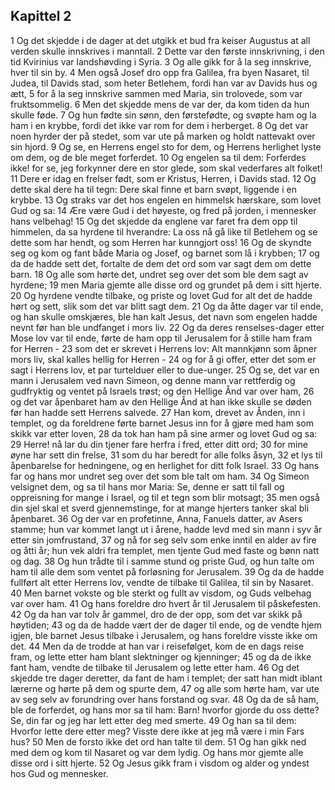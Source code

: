## Kapittel 2

1 Og det skjedde i de dager at det utgikk et bud fra keiser Augustus at all verden skulle innskrives i manntall.
2 Dette var den første innskrivning, i den tid Kvirinius var landshøvding i Syria.
3 Og alle gikk for å la seg innskrive, hver til sin by.
4 Men også Josef dro opp fra Galilea, fra byen Nasaret, til Judea, til Davids stad, som heter Betlehem, fordi han var av Davids hus og ætt,
5 for å la seg innskrive sammen med Maria, sin trolovede, som var fruktsommelig.
6 Men det skjedde mens de var der, da kom tiden da hun skulle føde.
7 Og hun fødte sin sønn, den førstefødte, og svøpte ham og la ham i en krybbe, fordi det ikke var rom for dem i herberget.
8 Og det var noen hyrder der på stedet, som var ute på marken og holdt nattevakt over sin hjord.
9 Og se, en Herrens engel sto for dem, og Herrens herlighet lyste om dem, og de ble meget forferdet.
10 Og engelen sa til dem: Forferdes ikke! for se, jeg forkynner dere en stor glede, som skal vederfares alt folket!
11 Dere er idag en frelser født, som er Kristus, Herren, i Davids stad.
12 Og dette skal dere ha til tegn: Dere skal finne et barn svøpt, liggende i en krybbe.
13 Og straks var det hos engelen en himmelsk hærskare, som lovet Gud og sa:
14 Ære være Gud i det høyeste, og fred på jorden, i mennesker hans velbehag!
15 Og det skjedde da englene var faret fra dem opp til himmelen, da sa hyrdene til hverandre: La oss nå gå like til Betlehem og se dette som har hendt, og som Herren har kunngjort oss!
16 Og de skyndte seg og kom og fant både Maria og Josef, og barnet som lå i krybben;
17 og da de hadde sett det, fortalte de dem det ord som var sagt dem om dette barn.
18 Og alle som hørte det, undret seg over det som ble dem sagt av hyrdene;
19 men Maria gjemte alle disse ord og grundet på dem i sitt hjerte.
20 Og hyrdene vendte tilbake, og priste og lovet Gud for alt det de hadde hørt og sett, slik som det var blitt sagt dem.
21 Og da åtte dager var til ende, og han skulle omskjæres, ble han kalt Jesus, det navn som engelen hadde nevnt før han ble undfanget i mors liv.
22 Og da deres renselses-dager etter Mose lov var til ende, førte de ham opp til Jerusalem for å stille ham fram for Herren -
23 som det er skrevet i Herrens lov: Alt mannkjønn som åpner mors liv, skal kalles hellig for Herren -
24 og for å gi offer, etter det som er sagt i Herrens lov, et par turtelduer eller to due-unger.
25 Og se, det var en mann i Jerusalem ved navn Simeon, og denne mann var rettferdig og gudfryktig og ventet på Israels trøst; og den Hellige Ånd var over ham,
26 og det var åpenbaret ham av den Hellige Ånd at han ikke skulle se døden før han hadde sett Herrens salvede.
27 Han kom, drevet av Ånden, inn i templet, og da foreldrene førte barnet Jesus inn for å gjøre med ham som skikk var etter loven,
28 da tok han ham på sine armer og lovet Gud og sa:
29 Herre! nå lar du din tjener fare herfra i fred, etter ditt ord;
30 for mine øyne har sett din frelse,
31 som du har beredt for alle folks åsyn,
32 et lys til åpenbarelse for hedningene, og en herlighet for ditt folk Israel.
33 Og hans far og hans mor undret seg over det som ble talt om ham.
34 Og Simeon velsignet dem, og sa til hans mor Maria: Se, denne er satt til fall og oppreisning for mange i Israel, og til et tegn som blir motsagt;
35 men også din sjel skal et sverd gjennemstinge, for at mange hjerters tanker skal bli åpenbaret.
36 Og der var en profetinne, Anna, Fanuels datter, av Asers stamme; hun var kommet langt ut i årene, hadde levd med sin mann i syv år etter sin jomfrustand,
37 og nå for seg selv som enke inntil en alder av fire og åtti år; hun vek aldri fra templet, men tjente Gud med faste og bønn natt og dag.
38 Og hun trådte til i samme stund og priste Gud, og hun talte om ham til alle dem som ventet på forløsning for Jerusalem.
39 Og da de hadde fullført alt etter Herrens lov, vendte de tilbake til Galilea, til sin by Nasaret.
40 Men barnet vokste og ble sterkt og fullt av visdom, og Guds velbehag var over ham.
41 Og hans foreldre dro hvert år til Jerusalem til påskefesten.
42 Og da han var tolv år gammel, dro de der opp, som det var skikk på høytiden;
43 og da de hadde vært der de dager til ende, og de vendte hjem igjen, ble barnet Jesus tilbake i Jerusalem, og hans foreldre visste ikke om det.
44 Men da de trodde at han var i reisefølget, kom de en dags reise fram, og lette etter ham blant slektninger og kjenninger;
45 og da de ikke fant ham, vendte de tilbake til Jerusalem og lette etter ham.
46 Og det skjedde tre dager deretter, da fant de ham i templet; der satt han midt iblant lærerne og hørte på dem og spurte dem,
47 og alle som hørte ham, var ute av seg selv av forundring over hans forstand og svar.
48 Og da de så ham, ble de forferdet, og hans mor sa til ham: Barn! hvorfor gjorde du oss dette? Se, din far og jeg har lett etter deg med smerte.
49 Og han sa til dem: Hvorfor lette dere etter meg? Visste dere ikke at jeg må være i min Fars hus?
50 Men de forsto ikke det ord han talte til dem.
51 Og han gikk ned med dem og kom til Nasaret og var dem lydig. Og hans mor gjemte alle disse ord i sitt hjerte.
52 Og Jesus gikk fram i visdom og alder og yndest hos Gud og mennesker.
